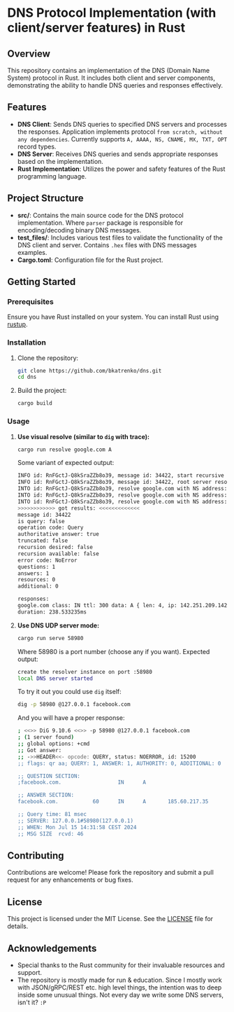 
# DNS Protocol Implementation (with client/server features) in Rust

## Overview
This repository contains an implementation of the DNS (Domain Name System) protocol in Rust. It includes both client and server components, demonstrating the ability to handle DNS queries and responses effectively.

## Features
- **DNS Client**: Sends DNS queries to specified DNS servers and processes the responses. Application implements protocol `from scratch, without any dependencies`. Currently supports `A, AAAA, NS, CNAME, MX, TXT, OPT` record types.
- **DNS Server**: Receives DNS queries and sends appropriate responses based on the implementation.
- **Rust Implementation**: Utilizes the power and safety features of the Rust programming language.

## Project Structure
- **src/**: Contains the main source code for the DNS protocol implementation. Where `parser` package is responsible for encoding/decoding binary DNS messages.
- **test_files/**: Includes various test files to validate the functionality of the DNS client and server. Contains `.hex` files with DNS messages examples.
- **Cargo.toml**: Configuration file for the Rust project.

## Getting Started

### Prerequisites
Ensure you have Rust installed on your system. You can install Rust using [rustup](https://rustup.rs/).

### Installation
1. Clone the repository:
   ```sh
   git clone https://github.com/bkatrenko/dns.git
   cd dns
   ```
2. Build the project:
   ```sh
   cargo build
   ```

### Usage
1. **Use visual resolve (similar to `dig` with trace):**
   ```sh
   cargo run resolve google.com A
   ```
   Some variant of expected output:
   ```sh
   INFO id: RnFGctJ-Q8kSraZZb8o39, message id: 34422, start recursive resolution, questions: 1
   INFO id: RnFGctJ-Q8kSraZZb8o39, message id: 34422, root server resolution: google.com, record type: A, record class: IN
   INTO id: RnFGctJ-Q8kSraZZb8o39, resolve google.com with NS address: 170.247.170.2
   INTO id: RnFGctJ-Q8kSraZZb8o39, resolve google.com with NS address: 192.5.6.30
   INTO id: RnFGctJ-Q8kSraZZb8o39, resolve google.com with NS address: 216.239.38.10
   >>>>>>>>>>>> got results: <<<<<<<<<<<<<
   message id: 34422
   is query: false
   operation code: Query
   authoritative answer: true
   truncated: false
   recursion desired: false
   recursion available: false
   error code: NoError
   questions: 1
   answers: 1
   resources: 0
   additional: 0

   responses:
   google.com class: IN ttl: 300 data: A { len: 4, ip: 142.251.209.142 }
   duration: 238.533235ms
   ```
2. **Use DNS UDP server mode:**
   ```sh
   cargo run serve 58980
   ```
   Where 58980 is a port number (choose any if you want).
   Expected output:
   ```sh
   create the resolver instance on port :58980
   local DNS server started
   ```
   To try it out you could use `dig` itself:
   ```sh
   dig -p 58980 @127.0.0.1 facebook.com
   ```
   And you will have a proper response:
   ```sh
   ; <<>> DiG 9.10.6 <<>> -p 58980 @127.0.0.1 facebook.com
   ; (1 server found)
   ;; global options: +cmd
   ;; Got answer:
   ;; ->>HEADER<<- opcode: QUERY, status: NOERROR, id: 15200
   ;; flags: qr aa; QUERY: 1, ANSWER: 1, AUTHORITY: 0, ADDITIONAL: 0

   ;; QUESTION SECTION:
   ;facebook.com.                  IN      A

   ;; ANSWER SECTION:
   facebook.com.           60      IN      A       185.60.217.35

   ;; Query time: 81 msec
   ;; SERVER: 127.0.0.1#58980(127.0.0.1)
   ;; WHEN: Mon Jul 15 14:31:58 CEST 2024
   ;; MSG SIZE  rcvd: 46
   ```

## Contributing
Contributions are welcome! Please fork the repository and submit a pull request for any enhancements or bug fixes.

## License
This project is licensed under the MIT License. See the [LICENSE](LICENSE) file for details.

## Acknowledgements
- Special thanks to the Rust community for their invaluable resources and support.
- The repository is mostly made for run & education. Since I mostly work with JSON/gRPC/REST etc. high level things, the intention was to deep inside some unusual things. Not every day we write some DNS servers, isn't it? `:P`
